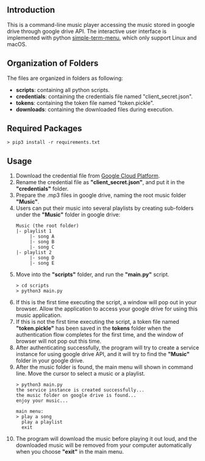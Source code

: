 ## Introduction
This is a command-line music player accessing the music stored in google drive through google drive API. The interactive user interface is implemented with python [simple-term-menu](https://pypi.org/project/simple-term-menu/), which only support Linux and macOS.

## Organization of Folders
The files are organized in folders as following:
- **scripts**: containing all python scripts.
- **credentials**: containing the credentials file named "client_secret.json".
- **tokens**: containing the token file named "token.pickle".
- **downloads**: containing the downloaded files during execution.

## Required Packages
```
> pip3 install -r requirements.txt
```

## Usage
1. Download the credential file from [Google Cloud Platform](https://console.cloud.google.com/).
2. Rename the credential file as **"client_secret.json"**, and put it in the **"credentials"** folder.
3. Prepare the .mp3 files in google drive, naming the root music folder **"Music"**.
4. Users can put their music into several playlists by creating sub-folders under the **"Music"** folder in google drive:
   ```
   Music (the root folder)
   |- playlist 1
        |- song A
        |- song B
        |- song C
   |- playlist 2
        |- song D
        |- song E
   ```
5. Move into the **"scripts"** folder, and run the **"main.py"** script.
    ```
    > cd scripts
    > python3 main.py
    ```
6. If this is the first time executing the script, a window will pop out in your browser. Allow the application to access your google drive for using this music application.
7. If this is not the first time executing the script, a token file named **"token.pickle"** has been saved in the **tokens** folder when the authentication flow completes for the first time, and the window of browser will not pop out this time.
8. After authenticating successfully, the program will try to create a service instance for using google drive API, and it will try to find the **"Music"** folder in your google drive. 
9. After the music folder is found, the main menu will shown in command line. Move the cursor to select a music or a playlist.
    ```
    > python3 main.py
    the service instance is created successfully...
    the music folder on google drive is found...
    enjoy your music...

    main menu:
    > play a song
      play a playlist
      exit
    ```
10. The program will download the music before playing it out loud, and the downloaded music will be removed from your computer automatically when you choose **"exit"** in the main menu.
